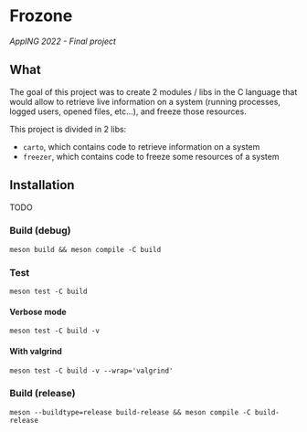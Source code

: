 
# Frozone
*AppING 2022 - Final project*

## What

The goal of this project was to create 2 modules / libs in the C language that
would allow to retrieve live information on a system (running processes, logged
users, opened files, etc...), and freeze those resources.

This project is divided in 2 libs:

- `carto`, which contains code to retrieve information on a system
- `freezer`, which contains code to freeze some resources of a system

## Installation

TODO

### Build (debug)

`meson build && meson compile -C build`

### Test

`meson test -C build`

#### Verbose mode

`meson test -C build -v`

#### With valgrind

`meson test -C build -v --wrap='valgrind'`

### Build (release)

`meson --buildtype=release build-release && meson compile -C build-release`
